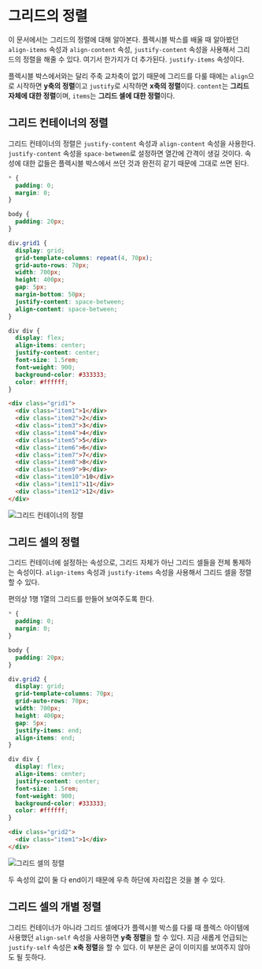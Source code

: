 # 그리드의 정렬
이 문서에서는 그리드의 정렬에 대해 알아본다. 플렉시블 박스를 배울 때 알아봤던 `align-items` 속성과 `align-content` 속성, `justify-content` 속성을 사용해서 그리드의 정렬을 해줄 수 있다. 여기서 한가지가 더 추가된다. `justify-items` 속성이다.

플렉시블 박스에서와는 달리 주축 교차축이 없기 때문에 그리드를 다룰 때에는 `align`으로 시작하면 **y축의 정렬**이고 `justify`로 시작하면 **x축의 정렬**이다. `content`는 **그리드 자체에 대한 정렬**이며, `items`는 **그리드 셀에 대한 정렬**이다.

## 그리드 컨테이너의 정렬
그리드 컨테이너의 정렬은 `justify-content` 속성과 `align-content` 속성을 사용한다. `justify-content` 속성을 `space-between`로 설정하면 열간에 간격이 생길 것이다. 속성에 대한 값들은 플렉시블 박스에서 쓰던 것과 완전히 같기 때문에 그대로 쓰면 된다.

```css
* {
  padding: 0;
  margin: 0;
}

body {
  padding: 20px;
}

div.grid1 {
  display: grid;
  grid-template-columns: repeat(4, 70px);
  grid-auto-rows: 70px;
  width: 700px;
  height: 400px;
  gap: 5px;
  margin-bottom: 50px;
  justify-content: space-between;
  align-content: space-between;
}

div div {
  display: flex;
  align-items: center;
  justify-content: center;
  font-size: 1.5rem;
  font-weight: 900;
  background-color: #333333;
  color: #ffffff;
}
```

```html
<div class="grid1">
  <div class="item1">1</div>
  <div class="item2">2</div>
  <div class="item3">3</div>
  <div class="item4">4</div>
  <div class="item5">5</div>
  <div class="item6">6</div>
  <div class="item7">7</div>
  <div class="item8">8</div>
  <div class="item9">9</div>
  <div class="item10">10</div>
  <div class="item11">11</div>
  <div class="item12">12</div>
</div>
```

![그리드 컨테이너의 정렬](https://drive.google.com/uc?export=view&id=1X6BBdJTmSvMcQQBUsnDuNzOkJLL6aNsV)

## 그리드 셀의 정렬
그리드 컨테이너에 설정하는 속성으로, 그리드 자체가 아닌 그리드 셀들을 전체 통제하는 속성이다. `align-items` 속성과 `justify-items` 속성을 사용해서 그리드 셀을 정렬할 수 있다.

편의상 1행 1열의 그리드를 만들어 보여주도록 한다.

```css
* {
  padding: 0;
  margin: 0;
}

body {
  padding: 20px;
}

div.grid2 {
  display: grid;
  grid-template-columns: 70px;
  grid-auto-rows: 70px;
  width: 700px;
  height: 400px;
  gap: 5px;
  justify-items: end;
  align-items: end;
}

div div {
  display: flex;
  align-items: center;
  justify-content: center;
  font-size: 1.5rem;
  font-weight: 900;
  background-color: #333333;
  color: #ffffff;
}
```

```html
<div class="grid2">
  <div class="item1">1</div>
</div>
```

![그리드 셀의 정렬](https://drive.google.com/uc?export=view&id=1Socy_TIqXhDhbLgu5RxgFFxtm99WjeV4)

두 속성의 값이 둘 다 end이기 때문에 우측 하단에 자리잡은 것을 볼 수 있다.

## 그리드 셀의 개별 정렬
그리드 컨테이너가 아니라 그리드 셀에다가 플렉시블 박스를 다룰 때 플렉스 아이템에 사용했던 `align-self` 속성을 사용하면 **y축 정렬**을 할 수 있다. 지금 새롭게 언급되는 `justify-self` 속성은 **x축 정렬**을 할 수 있다. 이 부분은 굳이 이미지를 보여주지 않아도 될 듯하다.